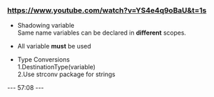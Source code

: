 ### https://www.youtube.com/watch?v=YS4e4q9oBaU&t=1s
- Shadowing variable  
Same name variables can be declared in **different** scopes.  

- All variable **must** be used  
- Type Conversions  
1.DestinationType(variable)  
2.Use strconv package for strings

--- 57:08 ---  
